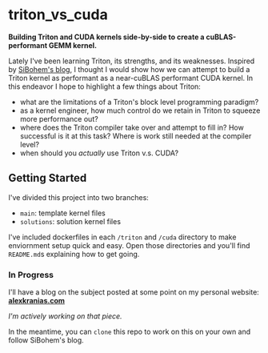 # triton_vs_cuda
**Building Triton and CUDA kernels side-by-side to create a cuBLAS-performant GEMM kernel.**

Lately I've been learning Triton, its strengths, and its weaknesses. Inspired by [SiBohem's blog](https://siboehm.com/articles/22/CUDA-MMM), I thought I would show how we can attempt to build a Triton kernel as performant as a near-cuBLAS performant CUDA kernel. In this endeavor I hope to highlight a few things about Triton:
- what are the limitations of a Triton's block level programming paradigm?
- as a kernel engineer, how much control do we retain in Triton to squeeze more performance out?
- where does the Triton compiler take over and attempt to fill in? How successful is it at this task? Where is work still needed at the compiler level?
- when should you _actually_ use Triton v.s. CUDA?

## Getting Started
I've divided this project into two branches:
- `main`: template kernel files
- `solutions`: solution kernel files

I've included dockerfiles in each `/triton` and `/cuda` directory to make enviornment setup quick and easy. Open those directories and you'll find `README.md`s explaining how to get going.

### In Progress
I'll have a blog on the subject posted at some point on my personal website: [**alexkranias.com**](https://alexkranias.com)

_I'm actively working on that piece._

In the meantime, you can `clone` this repo to work on this on your own and follow SiBohem's blog.

